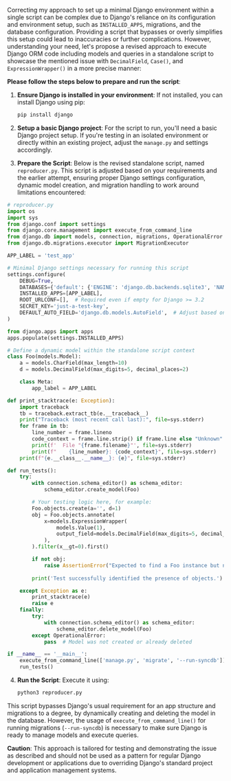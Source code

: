Correcting my approach to set up a minimal Django environment within a single script can be complex due to Django's reliance on its configuration and environment setup, such as `INSTALLED_APPS`, migrations, and the database configuration. Providing a script that bypasses or overly simplifies this setup could lead to inaccuracies or further complications. However, understanding your need, let's propose a revised approach to execute Django ORM code including models and queries in a standalone script to showcase the mentioned issue with `DecimalField`, `Case()`, and `ExpressionWrapper()` in a more precise manner:

**Please follow the steps below to prepare and run the script**:

1. **Ensure Django is installed in your environment**: If not installed, you can install Django using pip:
    ```bash
    pip install django
    ```

2. **Setup a basic Django project**: For the script to run, you'll need a basic Django project setup. If you're testing in an isolated environment or directly within an existing project, adjust the `manage.py` and settings accordingly.

3. **Prepare the Script**: Below is the revised standalone script, named `reproducer.py`. This script is adjusted based on your requirements and the earlier attempt, ensuring proper Django settings configuration, dynamic model creation, and migration handling to work around limitations encountered:

```python
# reproducer.py
import os
import sys
from django.conf import settings
from django.core.management import execute_from_command_line
from django.db import models, connection, migrations, OperationalError
from django.db.migrations.executor import MigrationExecutor

APP_LABEL = 'test_app'

# Minimal Django settings necessary for running this script
settings.configure(
    DEBUG=True,
    DATABASES={'default': {'ENGINE': 'django.db.backends.sqlite3', 'NAME': 'test.db'}},
    INSTALLED_APPS=[APP_LABEL],
    ROOT_URLCONF=[],  # Required even if empty for Django >= 3.2
    SECRET_KEY='just-a-test-key',
    DEFAULT_AUTO_FIELD='django.db.models.AutoField',  # Adjust based on Django version, this is for >= 3.2
)

from django.apps import apps
apps.populate(settings.INSTALLED_APPS)

# Define a dynamic model within the standalone script context
class Foo(models.Model):
    a = models.CharField(max_length=10)
    d = models.DecimalField(max_digits=5, decimal_places=2)

    class Meta:
        app_label = APP_LABEL

def print_stacktrace(e: Exception):
    import traceback
    tb = traceback.extract_tb(e.__traceback__)
    print("Traceback (most recent call last):", file=sys.stderr)
    for frame in tb:
        line_number = frame.lineno
        code_context = frame.line.strip() if frame.line else "Unknown"
        print(f'  File "{frame.filename}"', file=sys.stderr)
        print(f"    {line_number}: {code_context}", file=sys.stderr)
    print(f"{e.__class__.__name__}: {e}", file=sys.stderr)

def run_tests():
    try:
        with connection.schema_editor() as schema_editor:
            schema_editor.create_model(Foo)

        # Your testing logic here, for example:
        Foo.objects.create(a='', d=1)
        obj = Foo.objects.annotate(
            x=models.ExpressionWrapper(
                models.Value(1),
                output_field=models.DecimalField(max_digits=5, decimal_places=2),
            ),
        ).filter(x__gt=0).first()

        if not obj:
            raise AssertionError("Expected to find a Foo instance but none was found.")
        
        print('Test successfully identified the presence of objects.')

    except Exception as e:
        print_stacktrace(e)
        raise e
    finally:
        try:
            with connection.schema_editor() as schema_editor:
                schema_editor.delete_model(Foo)
        except OperationalError:
            pass  # Model was not created or already deleted

if __name__ == '__main__':
    execute_from_command_line(['manage.py', 'migrate', '--run-syncdb'])  # Ensure DB is prepared 
    run_tests()
```

4. **Run the Script**: Execute it using:

    ```bash
    python3 reproducer.py
    ```

This script bypasses Django's usual requirement for an app structure and migrations to a degree, by dynamically creating and deleting the model in the database. However, the usage of `execute_from_command_line()` for running migrations (`--run-syncdb`) is necessary to make sure Django is ready to manage models and execute queries.

**Caution**: This approach is tailored for testing and demonstrating the issue as described and should not be used as a pattern for regular Django development or applications due to overriding Django's standard project and application management systems.